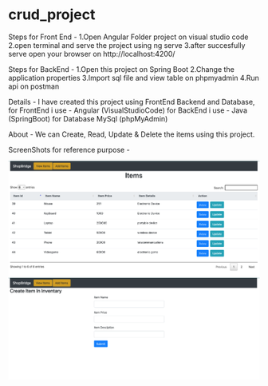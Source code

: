 # crud_project

Steps for Front End - 
1.Open Angular Folder project on visual studio code 
2.open terminal and serve the project using ng serve
3.after succesfully serve open your browser on http://localhost:4200/

Steps for BackEnd - 
1.Open this project on Spring Boot
2.Change the application properties 
3.Import sql file and view table on phpmyadmin 
4.Run api on postman

Details -
I have created this project using FrontEnd Backend and Database,
for FrontEnd i use - Angular (VisualStudioCode)
for BackEnd i use - Java (SpringBoot)
for Database MySql (phpMyAdmin)

About -
We can Create, Read, Update & Delete the items using this project.

ScreenShots for reference purpose -

![alt text](./view_item.png)
![alt text](./add_item.png)
